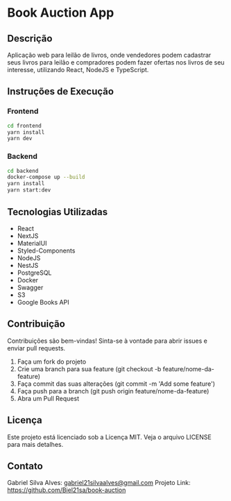 # Book Auction App

## Descrição

Aplicação web para leilão de livros, onde vendedores podem cadastrar seus livros para leilão e compradores podem fazer ofertas nos livros de seu interesse, utilizando React, NodeJS e TypeScript.

## Instruções de Execução

### Frontend

```bash
cd frontend
yarn install
yarn dev
```

### Backend

```bash
cd backend
docker-compose up --build
yarn install
yarn start:dev
```

## Tecnologias Utilizadas

- React
- NextJS
- MaterialUI
- Styled-Components
- NodeJS
- NestJS
- PostgreSQL
- Docker
- Swagger
- S3
- Google Books API

## Contribuição

Contribuições são bem-vindas! Sinta-se à vontade para abrir issues e enviar pull requests.

1. Faça um fork do projeto
2. Crie uma branch para sua feature (git checkout -b feature/nome-da-feature)
3. Faça commit das suas alterações (git commit -m 'Add some feature')
4. Faça push para a branch (git push origin feature/nome-da-feature)
5. Abra um Pull Request

## Licença

Este projeto está licenciado sob a Licença MIT. Veja o arquivo LICENSE para mais detalhes.

## Contato

Gabriel Silva Alves: gabriel21silvaalves@gmail.com
Projeto Link: https://github.com/Biel21sa/book-auction
